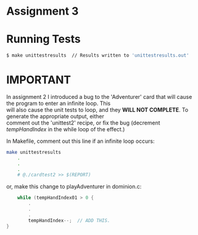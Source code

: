 Assignment 3
===

Running Tests
===

```bash
$ make unittestresults  // Results written to 'unittestresults.out'
```

IMPORTANT
===
In assignment 2 I introduced a bug to the 'Adventurer' card that will cause the program to enter an infinite loop. This  
will also cause the unit tests to loop, and they **WILL NOT COMPLETE**. To generate the appropriate output, either  
comment out the 'unittest2' recipe, or fix the bug (decrement *tempHandIndex* in the while loop of the effect.)

In Makefile, comment out this line if an infinite loop occurs:
``` bash
make unittestresults
	.
	.
	.
	# @./cardtest2 >> $(REPORT)
```

or, make this change to playAdventurer in dominion.c:

```c
	while (tempHandIndex01 > 0 {
		.
		.
		.
		tempHandIndex--;  // ADD THIS.
}
```
